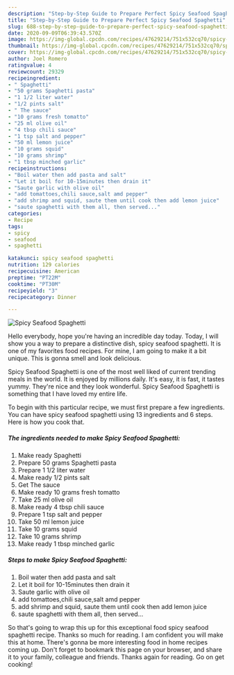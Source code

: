 ```yaml
---
description: "Step-by-Step Guide to Prepare Perfect Spicy Seafood Spaghetti"
title: "Step-by-Step Guide to Prepare Perfect Spicy Seafood Spaghetti"
slug: 688-step-by-step-guide-to-prepare-perfect-spicy-seafood-spaghetti
date: 2020-09-09T06:39:43.570Z
image: https://img-global.cpcdn.com/recipes/47629214/751x532cq70/spicy-seafood-spaghetti-recipe-main-photo.jpg
thumbnail: https://img-global.cpcdn.com/recipes/47629214/751x532cq70/spicy-seafood-spaghetti-recipe-main-photo.jpg
cover: https://img-global.cpcdn.com/recipes/47629214/751x532cq70/spicy-seafood-spaghetti-recipe-main-photo.jpg
author: Joel Romero
ratingvalue: 4
reviewcount: 29329
recipeingredient:
- " Spaghetti"
- "50 grams Spaghetti pasta"
- "1 1/2 liter water"
- "1/2 pints salt"
- " The sauce"
- "10 grams fresh tomatto"
- "25 ml olive oil"
- "4 tbsp chili sauce"
- "1 tsp salt and pepper"
- "50 ml lemon juice"
- "10 grams squid"
- "10 grams shrimp"
- "1 tbsp minched garlic"
recipeinstructions:
- "Boil water then add pasta and salt"
- "Let it boil for 10-15minutes then drain it"
- "Saute garlic with olive oil"
- "add tomattoes,chili sauce,salt amd pepper"
- "add shrimp and squid, saute them until cook then add lemon juice"
- "saute spaghetti with them all, then served..."
categories:
- Recipe
tags:
- spicy
- seafood
- spaghetti

katakunci: spicy seafood spaghetti 
nutrition: 129 calories
recipecuisine: American
preptime: "PT22M"
cooktime: "PT30M"
recipeyield: "3"
recipecategory: Dinner

---
```



![Spicy Seafood Spaghetti](https://img-global.cpcdn.com/recipes/47629214/751x532cq70/spicy-seafood-spaghetti-recipe-main-photo.jpg)

Hello everybody, hope you're having an incredible day today. Today, I will show you a way to prepare a distinctive dish, spicy seafood spaghetti. It is one of my favorites food recipes. For mine, I am going to make it a bit unique. This is gonna smell and look delicious.

Spicy Seafood Spaghetti is one of the most well liked of current trending meals in the world. It is enjoyed by millions daily. It's easy, it is fast, it tastes yummy. They're nice and they look wonderful. Spicy Seafood Spaghetti is something that I have loved my entire life.




To begin with this particular recipe, we must first prepare a few ingredients. You can have spicy seafood spaghetti using 13 ingredients and 6 steps. Here is how you cook that.

<!--inarticleads1-->

##### The ingredients needed to make Spicy Seafood Spaghetti:

1. Make ready  Spaghetti
1. Prepare 50 grams Spaghetti pasta
1. Prepare 1 1/2 liter water
1. Make ready 1/2 pints salt
1. Get  The sauce
1. Make ready 10 grams fresh tomatto
1. Take 25 ml olive oil
1. Make ready 4 tbsp chili sauce
1. Prepare 1 tsp salt and pepper
1. Take 50 ml lemon juice
1. Take 10 grams squid
1. Take 10 grams shrimp
1. Make ready 1 tbsp minched garlic




<!--inarticleads2-->

##### Steps to make Spicy Seafood Spaghetti:

1. Boil water then add pasta and salt
1. Let it boil for 10-15minutes then drain it
1. Saute garlic with olive oil
1. add tomattoes,chili sauce,salt amd pepper
1. add shrimp and squid, saute them until cook then add lemon juice
1. saute spaghetti with them all, then served...




So that's going to wrap this up for this exceptional food spicy seafood spaghetti recipe. Thanks so much for reading. I am confident you will make this at home. There's gonna be more interesting food in home recipes coming up. Don't forget to bookmark this page on your browser, and share it to your family, colleague and friends. Thanks again for reading. Go on get cooking!
